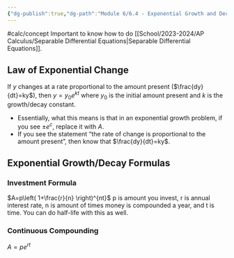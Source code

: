 ```yaml
---
{"dg-publish":true,"dg-path":"Module 6/6.4 - Exponential Growth and Decay.md","permalink":"/module-6/6-4-exponential-growth-and-decay/"}
---
```


#calc/concept 
Important to know how to do [[School/2023-2024/AP Calculus/Separable Differential Equations\|Separable Differential Equations]].
## Law of Exponential Change
If $y$ changes at a rate proportional to the amount present ($\frac{dy}{dt}=ky$), then $y=y_{0}e^{kt}$ where $y_{0}$ is the initial amount present and $k$ is the growth/decay constant. 
- Essentially, what this means is that in an exponential growth problem, if you see $\pm e^c$, replace it with $A$.
- If you see the statement “the rate of change is proportional to the amount present”, then know that $\frac{dy}{dt}=ky$.
## Exponential Growth/Decay Formulas
### Investment Formula
$A=p\left( 1+\frac{r}{n} \right)^{nt}$
p is amount you invest, r is annual interest rate, n is amount of times money is compounded a year, and t is time. You can do half-life with this as well.
### Continuous Compounding
$A=pe^{rt}$